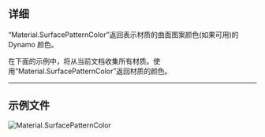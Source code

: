 ## 详细
“Material.SurfacePatternColor”返回表示材质的曲面图案颜色(如果可用)的 Dynamo 颜色。

在下面的示例中，将从当前文档收集所有材质。使用“Material.SurfacePatternColor”返回材质的颜色。
___
## 示例文件

![Material.SurfacePatternColor](./Revit.Elements.Material.SurfacePatternColor_img.jpg)
